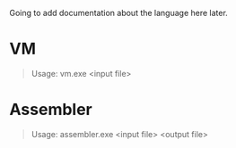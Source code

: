 Going to add documentation about the language here later.

# VM
> Usage: vm.exe \<input file>

# Assembler
> Usage: assembler.exe \<input file> \<output file>
